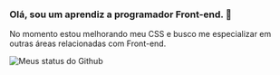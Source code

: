 ### Olá, sou um aprendiz a programador Front-end. 👋

No momento estou melhorando meu CSS e busco me especializar em outras áreas relacionadas com Front-end.

![Meus status do Github](https://github-readme-stats.vercel.app/api?username=luiz-wendland&show_icons=true&theme=radical)
